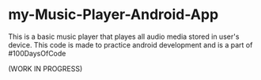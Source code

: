 # my-Music-Player-Android-App
This is a basic music player that playes all audio media stored in user's device. This code is made to practice android development and is a part of #100DaysOfCode

(WORK IN PROGRESS)

